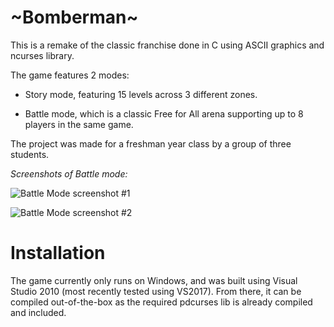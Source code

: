 # \~Bomberman\~

This is a remake of the classic franchise done in C using ASCII graphics and ncurses library.

The game features 2 modes:

* Story mode, featuring 15 levels across 3 different zones.

* Battle mode, which is a classic Free for All arena supporting up to 8 players in the same game.

The project was made for a freshman year class by a group of three students.




*Screenshots of Battle mode:*

![Battle Mode screenshot #1](../assets/battlemode1.png?raw=true)

![Battle Mode screenshot #2](../assets/battlemode2.png?raw=true)


# Installation

The game currently only runs on Windows, and was built using Visual Studio 2010 (most recently tested using VS2017). 
From there, it can be compiled out-of-the-box as the required pdcurses lib is already compiled and included.

